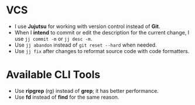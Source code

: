 # VCS

- I use **Jujutsu** for working with version control instead of **Git**.
- When I **intend** to commit or edit the description for the current change, I use `jj commit -m` or `jj desc -m`.
- Use `jj abandon` instead of `git reset --hard` when needed.
- Use `jj fix` after changes to reformat source code with code formatters.

# Available CLI Tools

- Use **ripgrep** (rg) instead of **grep**; it has better performance.
- Use **fd** instead of **find** for the same reason.

